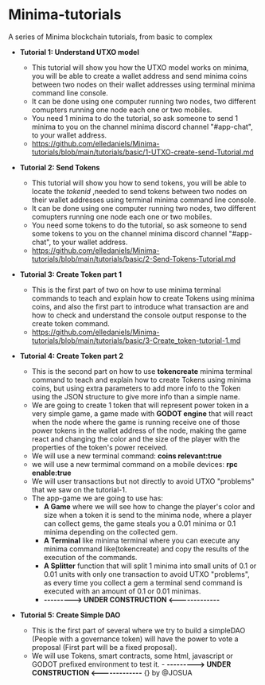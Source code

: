 # Minima-tutorials
A series of Minima blockchain tutorials, from basic to complex

- **Tutorial 1: Understand UTXO model**
  - This tutorial will show you how the UTXO model works on minima, you will be able to create a wallet address and send minima coins between two nodes on their wallet addresses using terminal minima command line console.
  - It can be done using one computer running two nodes, two different comupters running one node each one or two mobiles.
  - You need 1 minima to do the tutorial, so ask someone to send 1 minima to you on the channel minima discord channel "#app-chat", to your wallet address.
  - <https://github.com/elledaniels/Minima-tutorials/blob/main/tutorials/basic/1-UTXO-create-send-Tutorial.md>

- **Tutorial 2: Send Tokens**
  - This tutorial will show you how to send tokens, you will be able to locate the _tokenid_  ,needed to send tokens between two nodes on their wallet addresses using terminal minima command line console.
  - It can be done using one computer running two nodes, two different comupters running one node each one or two mobiles.
  - You need some tokens to do the tutorial, so ask someone to send some tokens to you on the channel minima discord channel "#app-chat", to your wallet address.
  - <https://github.com/elledaniels/Minima-tutorials/blob/main/tutorials/basic/2-Send-Tokens-Tutorial.md>

- **Tutorial 3: Create Token  part 1**
  - This is the first part of two on how to use minima terminal commands to teach and explain how to create Tokens using minima coins, and also the first part to introduce what transaction are and how to check and understand the console output response to the create token command.
  - <https://github.com/elledaniels/Minima-tutorials/blob/main/tutorials/basic/3-Create_token-tutorial-1.md>

- **Tutorial 4: Create Token  part 2**
  - This is the second part on how to use **tokencreate** minima terminal command to teach and explain how to create Tokens using minima coins, but using extra parameters to add more info to the Token using the JSON structure to give more info than a simple name.
  - We are going to create 1 token that will represent power token in a very simple game, a game made with **GODOT engine** that will react when the node where the game is running receive one of those power tokens in the wallet address of the node, making the game react and changing the color and the size of the player with the properties of the token's power received.
  - We will use a new terminal command: **coins relevant:true**
  - we will use a new termimal command on a mobile devices: **rpc enable:true**
  - We will user transactions but not directly to avoid UTXO "problems" that we saw on the tutorial-1.
  - The app-game we are going to use has:
    - **A Game** where we will see how to change the player's color and size when a token it is send to the minima node, where a player can collect gems, the game steals you a 0.01 minima or 0.1 minima depending on the collected gem.
    - **A Terminal** like minima terminal where you can execute any minima command like(tokencreate) and copy the results of the execution of the commands.
    - **A Splitter** function that will split 1 minima into small units of 0.1 or 0.01 units with only one transaction to avoid UTXO "problems", as every time you collect a gem a terminal send command is executed with an amount of 0.1 or 0.01 minimas.
    - **--------->  UNDER CONSTRUCTION  <-------------**

- **Tutorial 5: Create Simple DAO**
  - This is the first part of several where we try to build a simpleDAO (People with a governance token) will have the power to vote a proposal (First part will be a fixed proposal).
  - We will use Tokens, smart contracts, some html, javascript or GODOT prefixed environment to test it.
        - **--------->  UNDER CONSTRUCTION  <-------------**
{}
by @JOSUA
